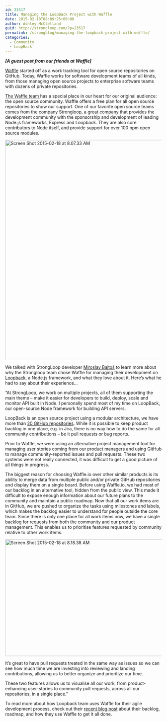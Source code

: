 ```yaml
---
id: 23517
title: Managing the LoopBack Project with Waffle
date: 2015-02-18T08:09:25+00:00
author: Ashley McClelland
guid: http://strongloop.com/?p=23517
permalink: /strongblog/managing-the-loopback-project-with-waffle/
categories:
  - Community
  - LoopBack
---
```

<p dir="ltr">
  <strong><em>[A guest post from our friends at Waffle]</em></strong>
</p>

<p dir="ltr">
  <a href="https://waffle.io/">Waffle</a> started off as a work tracking tool for open source repositories on GitHub. Today, Waffle works for software development teams of all kinds, from those managing open source projects to enterprise software teams with dozens of private repositories.
</p>

<p dir="ltr">
  <a href="https://waffle.io/about">The Waffle team </a>has a special place in our heart for our original audience: the open source community. Waffle offers a free plan for all open source repositories to show our support. One of our favorite open source teams comes from the company Strongloop, a great company that provides the development community with the sponsorship and development of leading Node.js frameworks, Express and Loopback. They are also core contributors to Node itself, and provide support for over 100 npm open source modules.
</p>

<p dir="ltr">
  <img class="aligncenter size-large wp-image-23518" src="{{site.url}}/blog-assets/2015/02/Screen-Shot-2015-02-18-at-8.07.33-AM-1030x709.png" alt="Screen Shot 2015-02-18 at 8.07.33 AM" width="1030" height="709" />
</p>

<p dir="ltr">
  We talked with StrongLoop developer <a href="https://github.com/bajtos">Miroslav Bajtoš</a> to learn more about why the Strongloop team chose Waffle for managing their development on <a href="http://loopback.io/">Loopback</a>, a Node.js framework, and what they love about it. Here’s what he had to say about their experience&#8230;
</p>

<p dir="ltr">
  <!--more-->
</p>

<p dir="ltr">
  &#8220;At StrongLoop, we work on multiple projects, all of them supporting the main theme &#8211; make it easier for developers to build, deploy, scale and monitor API built in Node. I personally spend most of my time on LoopBack, our open-source Node framework for building API servers.
</p>

<p dir="ltr">
  LoopBack is an open source project using a modular architecture, we have more than <a href="https://github.com/strongloop/loopback">20 GitHub repositories</a>. While it is possible to keep product backlog in one place, e.g. in Jira, there is no way how to do the same for all community contributions &#8211; be it pull requests or bug reports.
</p>

<p dir="ltr">
  Prior to Waffle, we were using an alternative project management tool for managing user stories coming from our product managers and using GitHub to manage community-reported issues and pull requests. These two systems were not really connected, it was difficult to get a good picture of all things in progress.
</p>

<p dir="ltr">
  The biggest reason for choosing Waffle.io over other similar products is its ability to merge data from multiple public and/or private GitHub repositories and display them on a single board. Before using Waffle.io, we had most of our backlog in an alternative tool, hidden from the public view. This made it difficult to expose enough information about our future plans to the community and maintain a public roadmap. Now that all our work items are in GitHub, we are pushed to organize the tasks using milestones and labels, which makes the backlog easier to understand for people outside the core team. Since there is only one place for all work items now, we have a single backlog for requests from both the community and our product management. This enables us to prioritise features requested by community relative to other work items.
</p>

<p dir="ltr">
  <img class="aligncenter size-large wp-image-23527" src="{{site.url}}/blog-assets/2015/02/Screen-Shot-2015-02-18-at-8.18.38-AM-1030x376.png" alt="Screen Shot 2015-02-18 at 8.18.38 AM" width="1030" height="376" />
</p>

<p dir="ltr">
  It&#8217;s great to have pull requests treated in the same way as issues so we can see how much time we are investing into reviewing and landing contributions, allowing us to better organize and prioritize our time.
</p>

<p dir="ltr">
  These two features allows us to visualise all our work, from product-enhancing user-stories to community pull requests, across all our repositories, in a single place.&#8221;
</p>

<p dir="ltr">
  To read more about how Loopback team uses Waffle for their agile development process, check out their <a href="http://strongloop.com/strongblog/an-update-on-the-loopback-roadmap-and-backlog/">recent blog post</a> about their backlog, roadmap, and how they use Waffle to get it all done.
</p>

&nbsp;